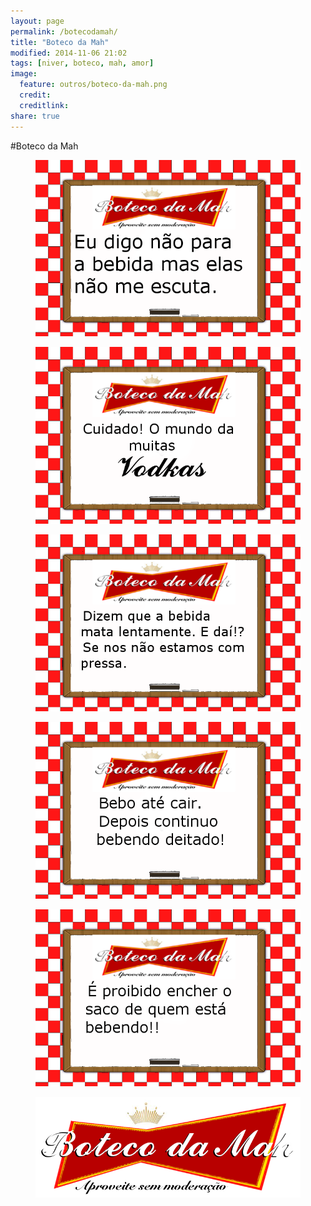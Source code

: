 ```yaml
---
layout: page
permalink: /botecodamah/
title: "Boteco da Mah"
modified: 2014-11-06 21:02
tags: [niver, boteco, mah, amor]
image:
  feature: outros/boteco-da-mah.png
  credit: 
  creditlink: 
share: true
---
```


#Boteco da Mah


<figure><img src="/images/outros/frase1.png"></figure>

<figure><img src="/images/outros/frase2.png"></figure>

<figure><img src="/images/outros/frase3.png"></figure>

<figure><img src="/images/outros/frase4.png"></figure>

<figure><img src="/images/outros/frase5.png"></figure>

<figure><img src="/images/outros/boteco-da-mah.png"></figure>





